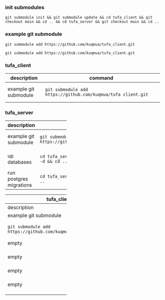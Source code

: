 ### init submodules
```
git submodule init && git submodule update && cd tufa_client && git checkout main && cd .. && cd tufa_server && git checkout main && cd ..
```

### example git submodule
```
git submodule add https://github.com/kuqmua/tufa_client.git
```
```
git submodule add https://github.com/kuqmua/tufa_client.git
```

### tufa_client
<table>
<thead>
<tr>
<th>description</th>
<th>command</th>
</tr>
</thead>
<tbody>
<tr>
<td>example git submodule</td>
<td>  
   
```
git submodule add https://github.com/kuqmua/tufa_client.git
```
</td>
</tr>
</tbody>
</table>

### tufa_server
<table style="width:200px">
<thead>
<tr>
<th>description</th>
<th>command</th>
</tr>
</thead>
<tbody>
<tr>
<td>example git submodule</td>
<td>
   
```
git submodule add https://github.com/kuqmua/tufa_client.git
```
</td>
</tr>
<tr>
<td>up databases</td>
<td>
   
```
cd tufa_server && sudo docker-compose up -d && cd ..
```
</td>
</tr>
<tr>
<td>run postgres migrations</td>
<td>
   
```  
cd tufa_server && sqlx migrate run && cd ..
```
</td>
</tr>
</tbody>
</table>

<table style="width:200px">
<thead>
<tr>
<th>tufa_client</th>
<th>tufa-server</th>
</tr>
</thead>
<tbody>
<tr>
<td>description</td>
<td>commands</td>
</tr>
<tr>
<td>example git submodule</td>
<td>example git submodule</td>
</tr>
<tr>
<td>
   
```
git submodule add https://github.com/kuqmua/tufa_client.git
```
</td>
<td>
   
```
git submodule add https://github.com/kuqmua/tufa_server.git
```
</td>
</tr>
<tr>
<td>empty</td>
<td>up databases</td>
</tr>
<tr>
<td>empty</td>
<td>
   
```
cd tufa_server && sudo docker-compose up -d && cd ..
```
</td>
</tr>
<tr>
<td>empty</td>
<td>run postgres migrations</td>
</tr>
<tr>
<td>empty</td>
<td>
   
```  
cd tufa_server && sqlx migrate run && cd ..
```
</td>
</tr>
</tbody>
</table>
